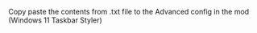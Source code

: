 Copy paste the contents from .txt file to the Advanced config in the mod (Windows 11 Taskbar Styler)

